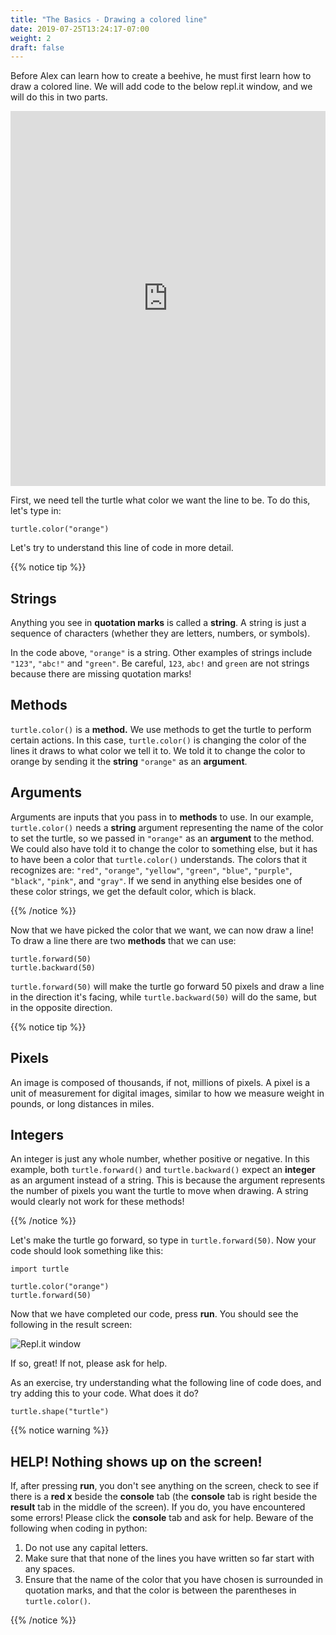 ```yaml
---
title: "The Basics - Drawing a colored line"
date: 2019-07-25T13:24:17-07:00
weight: 2
draft: false
---
```


Before Alex can learn how to create a beehive, he must first learn how to draw a colored line. We will add code to the below repl.it window, and we will do this in two parts.

<iframe height="600px" width="100%" src="https://repl.it/@nuevofoundation/PythonWithTurtleIntroduction?lite=true" scrolling="no" frameborder="no" allowtransparency="true" allowfullscreen="true" sandbox="allow-forms allow-pointer-lock allow-popups allow-same-origin allow-scripts allow-modals"></iframe>

First, we need tell the turtle what color we want the line to be. To do this, let's type in:

```
turtle.color("orange")
```

Let's try to understand this line of code in more detail.

{{% notice tip %}}

## Strings

Anything you see in **quotation marks** is called a **string**. A string is just a sequence of characters (whether they are letters, numbers, or symbols).

In the code above, `"orange"` is a string. Other examples of strings include `"123"`, `"abc!"` and `"green"`. Be careful, `123`, `abc!` and `green` are not strings because there are missing quotation marks!

## Methods

`turtle.color()` is a **method.**  We use methods to get the turtle to perform certain actions. In this case, `turtle.color()` is changing the color of the lines it draws to what color we tell it to. We told it to change the color to orange by sending it the **string** `"orange"` as an **argument**. 

## Arguments

Arguments are inputs that you pass in to **methods** to use. In our example, `turtle.color()` needs a **string** argument representing the name of the color to set the turtle, so we passed in `"orange"` as an **argument** to the method. We could also have told it to change the color to something else, but it has to have been a color that `turtle.color()` understands. The colors that it recognizes are: `"red"`, `"orange"`, `"yellow"`, `"green"`, `"blue"`, `"purple"`, `"black"`, `"pink"`, and `"gray"`. If we send in anything else besides one of these color strings, we get the default color, which is black.

{{% /notice %}}

Now that we have picked the color that we want, we can now draw a line! To draw a line there are two **methods** that we can use:

```
turtle.forward(50)
turtle.backward(50)
```

`turtle.forward(50)` will make the turtle go forward 50 pixels and draw a line in the direction it's facing, while `turtle.backward(50)` will do the same, but in the opposite direction.

{{% notice tip %}}

## Pixels

An image is composed of thousands, if not, millions of pixels. A pixel is a unit of measurement for digital images, similar to how we measure weight in pounds, or long distances in miles.

## Integers

An integer is just any whole number, whether positive or negative. In this example, both `turtle.forward()` and `turtle.backward()` expect an **integer** as an argument instead of a string. This is because the argument represents the number of pixels you want the turtle to move when drawing. A string would clearly not work for these methods!

{{% /notice %}}

Let's make the turtle go forward, so type in `turtle.forward(50)`. Now your code should look something like this:

```
import turtle

turtle.color("orange")
turtle.forward(50)
```

Now that we have completed our code, press **run**. You should see the following in the result screen:

![Repl.it window](../media/basics-replit.png)

If so, great! If not, please ask for help.

As an exercise, try understanding what the following line of code does, and try adding this to your code. What does it do?

```
turtle.shape("turtle")
```

{{% notice warning %}}

## HELP! Nothing shows up on the screen!

If, after pressing **run**, you don't see anything on the screen, check to see if there is a **red x** beside the **console** tab (the **console** tab is right beside the **result** tab in the middle of the screen). If you do, you have encountered some errors! Please click the **console** tab and ask for help. Beware of the following when coding in python:

1.	Do not use any capital letters.
2.	Make sure that that none of the lines you have written so far start with any spaces.
3.	Ensure that the name of the color that you have chosen is surrounded in quotation marks, and that the color is between the parentheses in `turtle.color()`.

{{% /notice %}}
